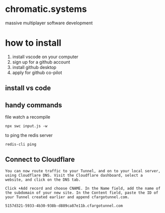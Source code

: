 # chromatic.systems

massive multiplayer software development

# how to install

1. install vscode on your computer
2. sign up for a github account
3. install github desktop
4. apply for github co-pilot

## install vs code

## handy commands

file watch a recompile

```
npx swc input.js -w
```

to ping the redis server

```
redis-cli ping
```

## Connect to Cloudflare

```
You can now route traffic to your Tunnel, and on to your local server, using Cloudflare DNS. Visit the Cloudflare dashboard, select a website, and click on the DNS tab.

Click +Add record and choose CNAME. In the Name field, add the name of the subdomain of your new site. In the Content field, paste the ID of your Tunnel created earlier and append cfargotunnel.com.

5157d321-5933-4b30-938b-d889ca87e11b.cfargotunnel.com
```
